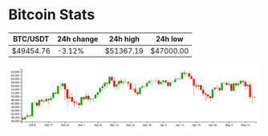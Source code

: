 # Bitcoin Stats

BTC/USDT|24h change|24h high|24h low|
|---|---|---|---|
|$49454.76|-3.12%|$51367.19|$47000.00|

<img src="./chart.svg">
